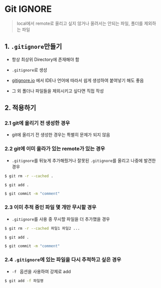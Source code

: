 # Git IGNORE

> local에서 remote로 올리고 싶지 않거나 올려서는 안되는 파일, 폴더를 제외하는 파일

## 1. `.gitignore`만들기

- 항상 최상위 Directory에 존재해야 함
- `.gitignore`로 생성

- [gitignore.io](gitignore.io) 에서 IDE나 언어에 따라서 쉽게 생성하여 붙여넣기 해도 좋음
- 그 외 폴더나 파일들을 제외시키고 싶다면 직접 작성



## 2. 적용하기

### 2.1 git에 올리기 전 생성한 경우

- git에 올리기 전 생성한 경우는 특별히 문제가 되지 않음

### 2.2 git에 이미 올라가 있는 remote가 있는 경우

- `.gitignore`를 뒤늦게 추가해줬거나 잘못된 `.gitignore`를 올리고 나중에 발견한 경우

```bash
$ git rm -r --cached .

$ git add .

$ git commit -m "comment"
```

### 2.3 이미 추적 중인 파일 몇 개만 무시할 경우

- `.gitignore`를 사용 중 무시할 파일을 더 추가했을 경우

```bash
$ git rm -r --cached 파일1 파일2 ...

$ git add .

$ git commit -m "comment"
```

### 2.4 `.gitignore`에 있는 파일을 다시 추적하고 싶은 경우

- `-f ` 옵션을 사용하여 강제로 add

```bash
$ git add -f 파일명
```

